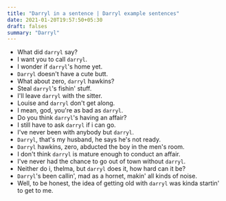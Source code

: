 ```yaml
---
title: "Darryl in a sentence | Darryl example sentences"
date: 2021-01-20T19:57:50+05:30
draft: falses
summary: "Darryl"
---
```

- What did `darryl` say?
- I want you to call `darryl`.
- I wonder if `darryl`'s home yet.
- `Darryl` doesn't have a cute butt.
- What about zero, `darryl` hawkins?
- Steal `darryl`'s fishin' stuff.
- I'll leave `darryl` with the sitter.
- Louise and `darryl` don't get along.
- I mean, god, you're as bad as `darryl`.
- Do you think `darryl`'s having an affair?
- I still have to ask `darryl` if i can go.
- I've never been with anybody but `darryl`.
- `Darryl`, that's my husband, he says he's not ready.
- `Darryl` hawkins, zero, abducted the boy in the men's room.
- I don't think `darryl` is mature enough to conduct an affair.
- I've never had the chance to go out of town without `darryl`.
- Neither do i, thelma, but `darryl` does it, how hard can it be?
- `Darryl`'s been callin', mad as a hornet, makin' all kinds of noise.
- Well, to be honest, the idea of getting old with `darryl` was kinda startin' to get to me.
                 
